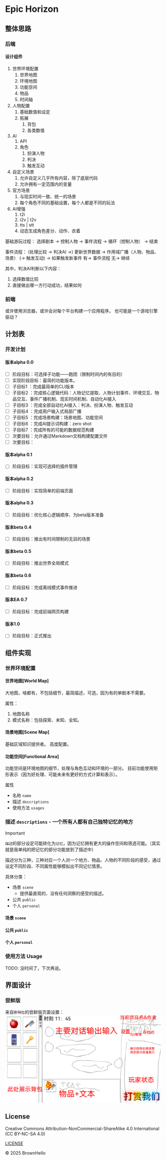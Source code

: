 # Epic Horizon

## 整体思路

### 后端

#### 设计组件

1. 世界环境配置
   1. 世界地图
   2. 环境地图
   3. 功能空间
   4. 物品
   5. 时间轴
2. 人物配置
   1. 基础数值和设定
   2. 拓展
      1. 背包
      2. 各类数值
3. AI
   1. API
   2. 角色
      1. 扮演人物
      2. 判决
      3. 触发互动
4. 自定义场景
   1. 允许自定义几乎所有内容，除了底层代码
   2. 允许拥有一定范围内的变量
5. 官方场景
   1. 与现实时间一致、统一的场景
   2. 每个角色不同的基础设置，每个人都是不同的玩法
6. AI增强
   1. t2i
   2. i2v | t2v
   3. tts | stt
   4. 动态生成角色差分、动作、衣着

基础游玩过程：
选择剧本 -> 控制人物 -> 事件流程 -> 循环（控制人物） -> 结束

事件流程：
(处理比较 -> 判决AI ->) 更新世界数据 -> 作用域广播（人物、物品、场景） (-> 触发互动) -> 如果触发新事件
有-> 事件流程
无-> 继续

其中，判决AI判断以下内容：

1. 选择数值比较
2. 直接做出哪一方行动成功，结果如何

### 前端

或许使用浏览器，或许会对每个平台构建一个应用程序。
也可能是一个游戏引擎驱动？

## 计划表

### 开发计划

#### 版本alpha 0.0

- [ ] 阶段目标：可选择子功能——跑团（限制时间内的有目的）
- [ ] 实现阶段目标：最简的功能版本。
- [ ] 子目标1 ：完成最简单的CLI版本
- [ ] 子目标2 ：完成核心逻辑代码：人物记忆提取、人物计划事件、环境交互、物品交互、事件广播机制、现实时间机制、自动化AI接入
- [ ] 子目标3 ：完成全部自动化AI接入：判决、扮演人物、触发互动
- [ ] 子目标4 ：完成用户输入式局部广播
- [ ] 子目标5 ：完成场景构建：场景地图、功能空间
- [ ] 子目标6 ：完成AI提示词构建：zero shot
- [ ] 子目标7 ：完成所有的可能的数据规范构建
- [ ] 次要目标：允许通过Markdown文档构建配置文件
- [ ] 次要目标：

#### 版本alpha 0.1

- [ ] 阶段目标：实现可选择的插件管理

#### 版本alpha 0.2

- [ ] 阶段目标：实现简单的前端页面

#### 版本alpha 0.3

- [ ] 阶段目标：优化核心逻辑顺序、为beta版本准备

#### 版本beta 0.4

- [ ] 阶段目标：推出有时间限制的无目的场景

#### 版本beta 0.5

- [ ] 阶段目标：推出世界全局模式

#### 版本beta 0.6

- [ ] 阶段目标：完成离线模式事件推进

#### 版本EA 0.7

- [ ] 阶段目标：完成前端网页构建

#### 版本1.0

- [ ] 阶段目标：正式推出

## 组件实现

### 世界环境配置

#### 世界地图[World Map]

大地图，啥都有，不包括细节，最简描述，可选，因为有的单剧本不需要。

属性：

1. 地图名称
2. 模式名称：包括探索、未知、全知。

#### 场景地图[Scene Map]

基础区域知识提供者。
高度配置。

#### 功能空间[Functional Area]

功能空间是环境地图的细节，处理与角色互动和环境的一部分。
目前功能使用矩形表示（因为好处理、可能未来有更好的方式计算和表示）。

属性

- 名称 `name`
- 描述 `descriptions`
- 使用方法 `usages`

### 描述 `descriptions` - 一个所有人都有自己独特记忆的地方

> [!IMPORTANT]
> `描述`的部分设定可能转化为`记忆`，因为记忆拥有更大的操作空间和筛选可能。（其实就是我单纯的把记忆的部分功能放到了描述中）

描述分为三种，三种对应一个人对一个地方、物品、人物的不同阶段的感受，通过设定不同阶段、不同属性能够模拟出不同记忆情景。

具体分类：

- 场景 `scene`
  - 提供最直观的、没有任何洞察的感受的描述。
- 公共 `public`
- 个人 `personal`

#### 场景 `scene`

#### 公共 `public`

#### 个人 `personal`

### 使用方法 Usage

TODO: 没时间了，下次再说。

## 界面设计

### 尝鲜版

来自`斯特拉`的尝鲜版页面设置：
![打赏](./打赏.png)

## License

Creative Commons Attribution-NonCommercial-ShareAlike 4.0 International (CC BY-NC-SA 4.0)

[LICENSE](https://creativecommons.org/licenses/by-nc-sa/4.0/)

© 2025 BrownHello
